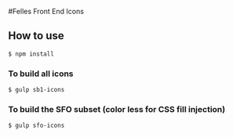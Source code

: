 #Felles Front End Icons

## How to use
`$ npm install`

### To build all icons
`$ gulp sb1-icons`

### To build the SFO subset (color less for CSS fill injection)
`$ gulp sfo-icons`
